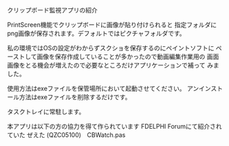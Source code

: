 クリップボード監視アプリの紹介

PrintScreen機能でクリップボードに画像が貼り付けられると
指定フォルダにpng画像が保存されます。デフォルトではピクチャフォルダです。

私の環境ではOSの設定がわからずスクショを保存するのにペイントソフトに
ペーストして画像を保存作成していることが多かったので動画編集作業用の
画面画像をとる機会が増えたので必要なところだけアプリケーションで補って
みました。

使用方法はexeファイルを保管場所において起動させてください。
アンインストール方法はexeファイルを削除するだけです。

タスクトレイに常駐します。


本アプリは以下の方の協力を得て作られています
FDELPHI Forumにて紹介されていた
ぜえた (QZC05100)　CBWatch.pas